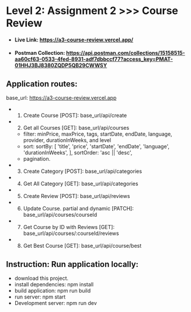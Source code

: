 # Level 2: Assignment 2 >>> Course Review

- #### Live Link: https://a3-course-review.vercel.app/

- #### Postman Collection: https://api.postman.com/collections/15158515-aa60cf63-0533-4fed-8931-adf7dbbccf77?access_key=PMAT-01HHJ3BJ8380ZQDP5QB29CWWSY

## Application routes:

base_url: https://a3-course-review.vercel.app

- 1. Create Course [POST]: base_url/api/create
- 2. Get all Courses [GET]: base_url/api/courses

  - filter: minPrice, maxPrice, tags, startDate, endDate, language, provider, durationInWeeks, and level
  - sort: sortBy: [
    'title',
    'price',
    'startDate',
    'endDate',
    'language',
    'durationInWeeks',
    ],
    sortOrder: 'asc || 'desc',
  - pagination.

- 3. Create Category [POST]: base_url/api/categories
- 4. Get All Category [GET]: base_url/api/categories
- 5. Create Review [POST]: base_url/api/reviews

- 6. Update Course. partial and dynamic [PATCH]: base_url/api/courses/courseId

- 7. Get Course by ID with Reviews [GET]: base_url/api/courses/:courseId/reviews
- 8. Get Best Course [GET]: base_url/api/course/best

## Instruction: Run application locally:

- download this project.
- install dependencies: npm install
- build application: npm run build
- run server: npm start
- Development server: npm run dev
